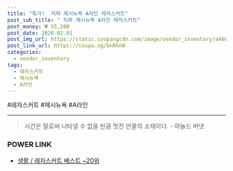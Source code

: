 ```yaml
--- 
title: "특가!  지퍼 제시뉴욕 A라인 레자스커트" 
post_sub_title: " 지퍼 제시뉴욕 A라인 레자스커트" 
post_money: ₩ 55,200 
post_date: 2020.02.01 
post_img_url: https://static.coupangcdn.com/image/vendor_inventory/a466/53dc34f441e00ccbad066eb62e4a922e92415ba1a8c85a83d4ee28ff5046.jpeg 
post_link_url: https://coupa.ng/bnRhnH 
categories: 
  - vendor_inventory 
tags: 
  - 레자스커트 
  - 제시뉴욕 
  - A라인 
--- 
```

  #레자스커트 #제시뉴욕 #A라인 
<hr> 

> 시간은 말로써 나타낼 수 없을 만큼 멋진 만물의 소재이다. - 아놀드 버넷 


### POWER LINK

* <a href="https://blog.naver.com/santokki14/221792397431" target="_blank">생활 / 레자스커트 베스트 ~20위</a>
